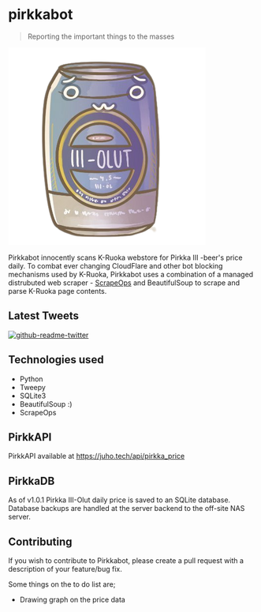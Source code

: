 # pirkkabot

> Reporting the important things to the masses

![pirkka-kun](pirkkabot.png)

Pirkkabot innocently scans K-Ruoka webstore for Pirkka III -beer's price daily. To combat ever changing CloudFlare and other bot blocking mechanisms used by K-Ruoka, Pirkkabot uses a combination of a managed distrubuted web scraper - [ScrapeOps](https://scrapeops.io/) and BeautifulSoup to scrape and parse K-Ruoka page contents.

## Latest Tweets

[![github-readme-twitter](https://github-readme-twitter.gazf.vercel.app/api?id=pirkkabot&layout=wide)](https://github.com/gazf/github-readme-twitter)

## Technologies used

- Python
- Tweepy
- SQLite3
- BeautifulSoup :)
- ScrapeOps

## PirkkAPI

PirkkAPI available at https://juho.tech/api/pirkka_price

## PirkkaDB

As of v1.0.1 Pirkka III-Olut daily price is saved to an SQLite database.
Database backups are handled at the server backend to the off-site NAS server.

## Contributing

If you wish to contribute to Pirkkabot, please create a pull request with a description of your feature/bug fix.

Some things on the to do list are;

- Drawing graph on the price data
